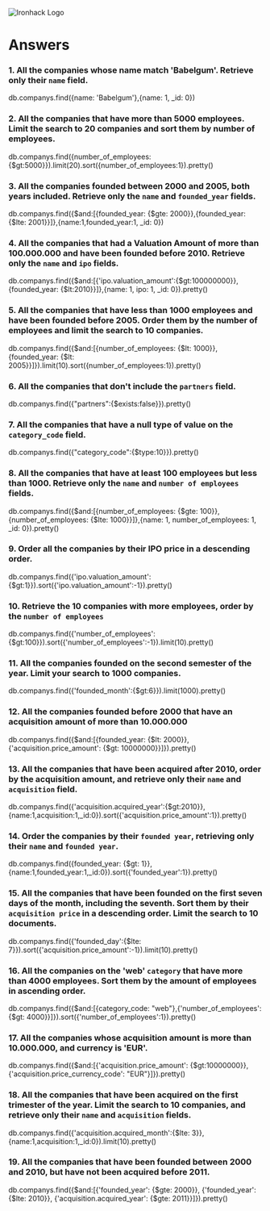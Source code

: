 ![Ironhack Logo](https://i.imgur.com/1QgrNNw.png)

# Answers

### 1. All the companies whose name match 'Babelgum'. Retrieve only their `name` field.

db.companys.find({name: 'Babelgum'},{name: 1, _id: 0})

### 2. All the companies that have more than 5000 employees. Limit the search to 20 companies and sort them by **number of employees**.

db.companys.find({number_of_employees: {$gt:5000}}).limit(20).sort({number_of_employees:1}).pretty()

### 3. All the companies founded between 2000 and 2005, both years included. Retrieve only the `name` and `founded_year` fields.

db.companys.find({$and:[{founded_year: {$gte: 2000}},{founded_year: {$lte:  2001}}]},{name:1,founded_year:1, _id: 0})

### 4. All the companies that had a Valuation Amount of more than 100.000.000 and have been founded before 2010. Retrieve only the `name` and `ipo` fields.

db.companys.find({$and:[{'ipo.valuation_amount':{$gt:100000000}},{founded_year: {$lt:2010}}]},{name: 1, ipo: 1, _id: 0}).pretty()

### 5. All the companies that have less than 1000 employees and have been founded before 2005. Order them by the number of employees and limit the search to 10 companies.

db.companys.find({$and:[{number_of_employees: {$lt: 1000}},{founded_year: {$lt:  2005}}]}).limit(10).sort({number_of_employees:1}).pretty()


### 6. All the companies that don't include the `partners` field.

db.companys.find({"partners":{$exists:false}}).pretty()

### 7. All the companies that have a null type of value on the `category_code` field.

db.companys.find({"category_code":{$type:10}}).pretty()

### 8. All the companies that have at least 100 employees but less than 1000. Retrieve only the `name` and `number of employees` fields.

db.companys.find({$and:[{number_of_employees: {$gte: 100}},{number_of_employees: {$lte: 1000}}]},{name: 1, number_of_employees: 1, _id: 0}).pretty()

### 9. Order all the companies by their IPO price in a descending order.

db.companys.find({'ipo.valuation_amount':{$gt:1}}).sort({'ipo.valuation_amount':-1}).pretty()

### 10. Retrieve the 10 companies with more employees, order by the `number of employees`

db.companys.find({'number_of_employees':{$gt:100}}).sort({'number_of_employees':-1}).limit(10).pretty()

### 11. All the companies founded on the second semester of the year. Limit your search to 1000 companies.

db.companys.find({'founded_month':{$gt:6}}).limit(1000).pretty()

### 12. All the companies founded before 2000 that have an acquisition amount of more than 10.000.000

db.companys.find({$and:[{founded_year: {$lt: 2000}},{'acquisition.price_amount': {$gt: 10000000}}]}).pretty()


### 13. All the companies that have been acquired after 2010, order by the acquisition amount, and retrieve only their `name` and `acquisition` field.

db.companys.find({'acquisition.acquired_year':{$gt:2010}},{name:1,acquisition:1,_id:0}).sort({'acquisition.price_amount':1}).pretty()


### 14. Order the companies by their `founded year`, retrieving only their `name` and `founded year`.

db.companys.find({founded_year: {$gt: 1}},{name:1,founded_year:1,_id:0}).sort({'founded_year':1}).pretty()


### 15. All the companies that have been founded on the first seven days of the month, including the seventh. Sort them by their `acquisition price` in a descending order. Limit the search to 10 documents.

db.companys.find({'founded_day':{$lte: 7}}).sort({'acquisition.price_amount':-1}).limit(10).pretty()

### 16. All the companies on the 'web' `category` that have more than 4000 employees. Sort them by the amount of employees in ascending order.

db.companys.find({$and:[{category_code: "web"},{'number_of_employees': {$gt: 4000}}]}).sort({'number_of_employees':1}).pretty()

### 17. All the companies whose acquisition amount is more than 10.000.000, and currency is 'EUR'.

db.companys.find({$and:[{'acquisition.price_amount': {$gt:10000000}},{'acquisition.price_currency_code': "EUR"}]}).pretty()

### 18. All the companies that have been acquired on the first trimester of the year. Limit the search to 10 companies, and retrieve only their `name` and `acquisition` fields.

db.companys.find({'acquisition.acquired_month':{$lte: 3}},{name:1,acquisition:1,_id:0}).limit(10).pretty()

### 19. All the companies that have been founded between 2000 and 2010, but have not been acquired before 2011.

db.companys.find({$and:[{'founded_year': {$gte: 2000}}, {'founded_year': {$lte: 2010}}, {'acquisition.acquired_year': {$gte: 2011}}]}).pretty()
